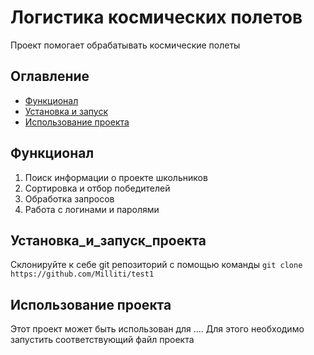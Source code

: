 # Логистика космических полетов
Проект помогает обрабатывать космические полеты

## Оглавление 
- [Функционал](#Функционал)
- [Установка и запуск](#Установка_и_запуск_проекта)
- [Использование проекта](#Использование_проекта)
## Функционал
1. Поиск информации о проекте школьников
2. Сортировка и отбор победителей
3. Обработка запросов
4. Работа с логинами и паролями
 
## Установка_и_запуск_проекта 
Склонируйте к себе git  репозиторий с помощью команды
`git clone https://github.com/Milliti/test1`
## Использование проекта
Этот проект может быть использован для ....
Для этого необходимо запустить соответствующий файл проекта